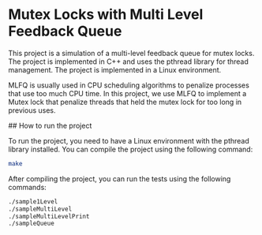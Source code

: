 <!-- # Multi Level Feedback Queue for Mutex Locks -->
# Mutex Locks with Multi Level Feedback Queue

This project is a simulation of a multi-level feedback queue for mutex locks. The project is implemented in C++ and uses the pthread library for thread management. The project is implemented in a Linux environment. 

MLFQ is usually used in CPU scheduling algorithms to penalize processes that use too much CPU time. In this project, we use MLFQ to implement a Mutex lock that penalize threads that held the mutex lock for too long in previous uses.

## How to run the project

To run the project, you need to have a Linux environment with the pthread library installed. You can compile the project using the following command:
```bash
make
```
After compiling the project, you can run the tests using the following commands:
```bash
./sample1Level
./sampleMultiLevel
./sampleMultiLevelPrint
./sampleQueue
```